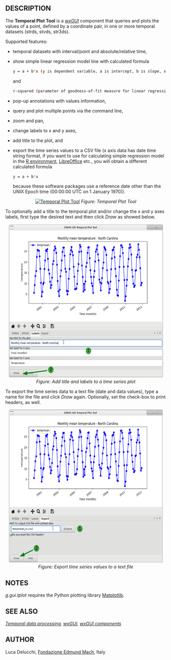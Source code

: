 ## DESCRIPTION

The **Temporal Plot Tool** is a *[wxGUI](wxGUI.md)* component that
queries and plots the values of a point, defined by a coordinate pair,
in one or more temporal datasets (strds, stvds, str3ds).

Supported features:

- temporal datasets with interval/point and absolute/relative time,

- show simple linear regression model line with calculated formula

  ```bash
  y = a + b*x (y is dependent variable, a is intercept, b is slope, x is explanatory variable)
  ```

  and

  ```bash
  r-squared (parameter of goodness-of-fit measure for linear regression model)
  ```

- pop-up annotations with values information,

- query and plot multiple points via the command line,

- zoom and pan,

- change labels to x and y axes,

- add title to the plot, and

- export the time series values to a CSV file (x axis data has date time
  string format, if you want to use for calculating simple regression
  model in the [R environment](https://www.r-project.org/),
  [LibreOffice](https://www.libreoffice.org/) etc., you will obtain a
  different calculated formula

  ```bash
  y = a + b*x
  ```

  because these software packages use a reference date other than the
  UNIX Epoch time (00:00:00 UTC on 1 January 1970)).

<div align="center" style="margin: 10px">

[<img src="tplot.png" data-border="0" width="600" height="367"
alt="Temporal Plot Tool" />](g_gui_tplot_labels.png)
*Figure: Temporal Plot Tool*

</div>

To optionally add a title to the temporal plot and/or change the x and y
axes labels, first type the desired text and then click *Draw* as showed
below.

<div align="center" style="margin: 10px">

[<img src="g_gui_tplot_labels.png" data-border="0" width="600"
height="482" alt="g.gui.tplot add title and axes labels" />](g_gui_tplot_labels.png)
*Figure: Add title and labels to a time series plot*

</div>

To export the time series data to a text file (date and data values),
type a name for the file and click *Draw* again. Optionally, set the
check-box to print headers, as well.

<div align="center" style="margin: 10px">

[<img src="g_gui_tplot_export_csv.png" data-border="0" width="600"
height="481" alt="g.gui.tplot export time series as csv file" />](g_gui_tplot_export_csv.png)
*Figure: Export time series values to a text file*

</div>

## NOTES

*g.gui.tplot* requires the Python plotting library
[Matplotlib](https://matplotlib.org/).

## SEE ALSO

*[Temporal data processing](temporal.md), [wxGUI](wxGUI.md), [wxGUI
components](wxGUI.components.md)*

## AUTHOR

Luca Delucchi, [Fondazione Edmund Mach](http://www.gis.cri.fmach.it),
Italy
